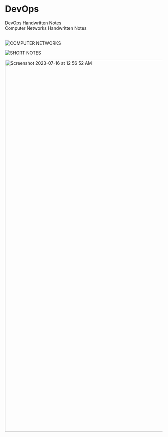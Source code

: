 # DevOps
DevOps Handwritten Notes <br/>
Computer Networks Handwritten Notes<br/>
<br/>




![COMPUTER NETWORKS](https://github.com/pratyushdev-codes/DevOps/assets/109750976/e0658a44-162d-4866-bae5-cb7739810c48)

![SHORT NOTES](https://github.com/pratyushdev-codes/DevOps/assets/109750976/d8501fe7-2ec7-41fb-98e6-b455d77639e7)


<img width="1190" alt="Screenshot 2023-07-16 at 12 56 52 AM" src="https://github.com/pratyushdev-codes/DevOps/assets/109750976/e857d10f-6845-419e-ab75-fd400838256e">

